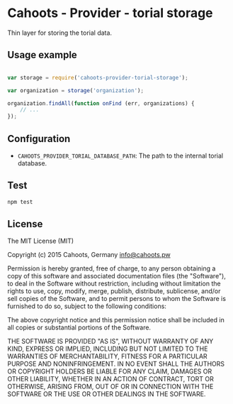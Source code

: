 # Cahoots - Provider - torial storage

Thin layer for storing the torial data.

## Usage example

```js

var storage = require('cahoots-provider-torial-storage');

var organization = storage('organization');

organization.findAll(function onFind (err, organizations) {
	// ...
});

```

## Configuration

  * `CAHOOTS_PROVIDER_TORIAL_DATABASE_PATH`: The path to the internal torial database.

## Test

```sh
npm test
```

## License

The MIT License (MIT)

Copyright (c) 2015 Cahoots, Germany <info@cahoots.pw>

Permission is hereby granted, free of charge, to any person obtaining a copy
of this software and associated documentation files (the "Software"), to deal
in the Software without restriction, including without limitation the rights
to use, copy, modify, merge, publish, distribute, sublicense, and/or sell
copies of the Software, and to permit persons to whom the Software is
furnished to do so, subject to the following conditions:

The above copyright notice and this permission notice shall be included in
all copies or substantial portions of the Software.

THE SOFTWARE IS PROVIDED "AS IS", WITHOUT WARRANTY OF ANY KIND, EXPRESS OR
IMPLIED, INCLUDING BUT NOT LIMITED TO THE WARRANTIES OF MERCHANTABILITY,
FITNESS FOR A PARTICULAR PURPOSE AND NONINFRINGEMENT. IN NO EVENT SHALL THE
AUTHORS OR COPYRIGHT HOLDERS BE LIABLE FOR ANY CLAIM, DAMAGES OR OTHER
LIABILITY, WHETHER IN AN ACTION OF CONTRACT, TORT OR OTHERWISE, ARISING FROM,
OUT OF OR IN CONNECTION WITH THE SOFTWARE OR THE USE OR OTHER DEALINGS IN
THE SOFTWARE.
